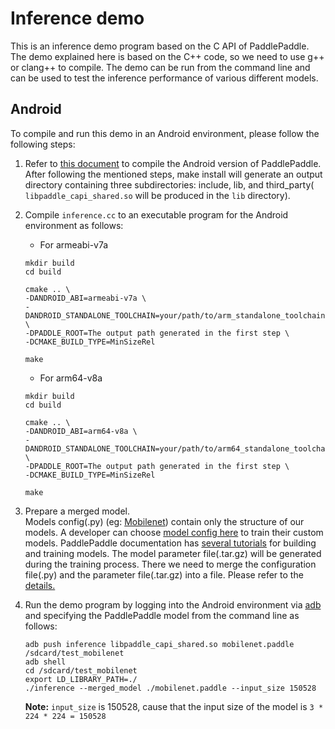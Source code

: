 # Inference demo

This is an inference demo program based on the C API of PaddlePaddle.
The demo explained here is based on the C++ code, so we need to use g++ or clang++ to compile.
The demo can be run from the command line and can be used to test the inference performance of various different models.

## Android
To compile and run this demo in an Android environment, please follow the following steps:

1. Refer to [this document](https://github.com/PaddlePaddle/Paddle/blob/develop/doc/mobile/cross_compiling_for_android_en.md) to compile the Android version of PaddlePaddle. After following the mentioned steps, make install will generate an output directory containing three subdirectories: include, lib, and third_party( `libpaddle_capi_shared.so` will be produced in the `lib` directory).

2. Compile `inference.cc` to an executable program for the Android environment as follows:
    - For armeabi-v7a
    ```
    mkdir build
    cd build

    cmake .. \
    -DANDROID_ABI=armeabi-v7a \
    -DANDROID_STANDALONE_TOOLCHAIN=your/path/to/arm_standalone_toolchain \
    -DPADDLE_ROOT=The output path generated in the first step \
    -DCMAKE_BUILD_TYPE=MinSizeRel

    make
    ```
    - For arm64-v8a
    ```
    mkdir build
    cd build

    cmake .. \
    -DANDROID_ABI=arm64-v8a \
    -DANDROID_STANDALONE_TOOLCHAIN=your/path/to/arm64_standalone_toolchain \
    -DPADDLE_ROOT=The output path generated in the first step \
    -DCMAKE_BUILD_TYPE=MinSizeRel

    make
    ```

3. Prepare a merged model.    
Models config(.py) (eg: [Mobilenet](https://github.com/PaddlePaddle/Mobile/blob/develop/models/mobilenet.py)) contain only the structure of our models. A developer can choose [model config here](https://github.com/PaddlePaddle/Mobile/tree/develop/models) to train their custom models. PaddlePaddle documentation has [several tutorials](https://github.com/PaddlePaddle/models) for building and training models. The model parameter file(.tar.gz) will be generated during the training process. There we need to merge the configuration file(.py) and the parameter file(.tar.gz) into a file. Please refer to the [details.](https://github.com/PaddlePaddle/Mobile/tree/develop/tools/merge_config_parameters)

4. Run the demo program by logging into the Android environment via [adb](https://developer.android.google.cn/studio/command-line/adb.html?hl=zh-cn#Enabling) and specifying the PaddlePaddle model from the command line as follows:
	```
	adb push inference libpaddle_capi_shared.so mobilenet.paddle /sdcard/test_mobilenet
	adb shell
	cd /sdcard/test_mobilenet
	export LD_LIBRARY_PATH=./
	./inference --merged_model ./mobilenet.paddle --input_size 150528
	```

	**Note:** `input_size` is 150528, cause that the input size of the model is `3 * 224 * 224 = 150528`